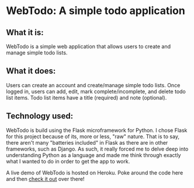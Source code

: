 # WebTodo: A simple todo application

## What it is:

WebTodo is a simple web application that allows users to create
and manage simple todo lists.

## What it does:

Users can create an account and create/manage simple todo lists.
Once logged in, users can add, edit, mark complete/incomplete, and delete
todo list items. Todo list items have a title (required) and note (optional).

## Technology used:

WebTodo is build using the Flask microframework for Python. I chose Flask for
this project because of its, more or less, "raw" nature. That is to say, there
aren't many "batteries included" in Flask as there are in other frameworks,
such as Django. As such, it really forced me to delve deep into understanding
Python as a language and made me think through exactly what I wanted to do
in order to get the app to work.

A live demo of WebTodo is hosted on Heroku. Poke around the code here and then
[check it out](https://jreitz-webtodo.herokuapp.com/) over there!
